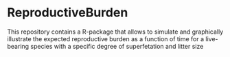 # ReproductiveBurden
This repository contains a R-package that allows to simulate and graphically illustrate the expected reproductive burden as a function of time for a live-bearing species with a specific degree of superfetation and litter size
